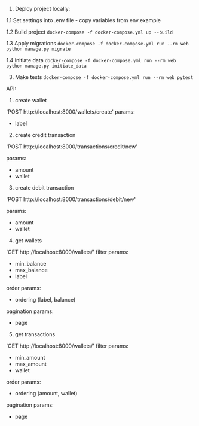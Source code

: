 1. Deploy project locally:

1.1 Set settings into .env file - copy variables from env.example

1.2 Build project
`docker-compose -f docker-compose.yml up --build`

1.3 Apply migrations
`docker-compose -f docker-compose.yml run --rm web python manage.py migrate`

1.4 Initiate data
`docker-compose -f docker-compose.yml run --rm web python manage.py initiate_data`

3. Make tests
`docker-compose -f docker-compose.yml run --rm web pytest`


API:

1. create wallet

'POST http://localhost:8000/wallets/create'
params:
- label


2. create credit transaction

'POST http://localhost:8000/transactions/credit/new'

params:

- amount
- wallet

3. create debit transaction

'POST http://localhost:8000/transactions/debit/new'

params:

- amount
- wallet


4. get wallets

'GET http://localhost:8000/wallets/'
filter params:

- min_balance
- max_balance
- label

order params:

- ordering (label, balance)

pagination params:

- page

5. get transactions

'GET http://localhost:8000/wallets/'
filter params:

- min_amount
- max_amount
- wallet

order params:

- ordering (amount, wallet)

pagination params:

- page